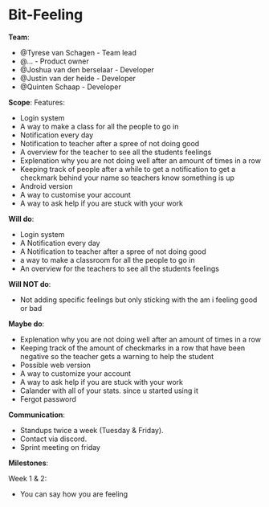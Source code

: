 # Bit-Feeling

**Team**:

- @Tyrese van Schagen - Team lead
- @... - Product owner
- @Joshua van den berselaar - Developer
- @Justin van der heide - Developer
- @Quinten Schaap - Developer

**Scope**:
Features:
- Login system
- A way to make a class for all the people to go in
- Notification every day
- Notification to teacher after a spree of not doing good
- A overview for the teacher to see all the students feelings
- Explenation why you are not doing well after an amount of times in a row
- Keeping track of people after a while to get a notification to get a checkmark behind your name so teachers know something is up
- Android version
- A way to customise your account
- A way to ask help if you are stuck with your work

**Will do**:
- Login system
- A Notification every day
- A Notification to teacher after a spree of not doing good
- a way to make a classroom for all the people to go in
- An overview for the teachers to see all the students feelings


**Will NOT do**:
- Not adding specific feelings but only sticking with the am i feeling good or bad


**Maybe do**:
- Explenation why you are not doing well after an amount of times in a row
- Keeping track of the amount of checkmarks in a row that have been negative so the teacher gets a warning to help the student
- Possible web version
- A way to customize your account
- A way to ask help if you are stuck with your work
- Calander with all of your stats. since u started using it
- Fergot password

**Communication**:
- Standups twice a week (Tuesday & Friday).
- Contact via discord.
- Sprint meeting on friday

**Milestones**:

Week 1 & 2: 
- You can say how you are feeling
